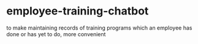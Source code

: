 # employee-training-chatbot
to make maintaining records of training programs which an employee has done or has yet to do, more convenient
